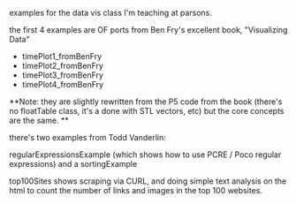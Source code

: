examples for the data vis class I'm teaching at parsons. 

the first 4 examples are OF ports from Ben Fry's excellent book, "Visualizing Data"
 
* timePlot1_fromBenFry
* timePlot2_fromBenFry
* timePlot3_fromBenFry
* timePlot4_fromBenFry

**Note: they are slightly rewritten from the P5 code from the book (there's no floatTable class, it's a done with STL vectors, etc) but the core concepts are the same. 
**

there's two examples from Todd Vanderlin: 

regularExpressionsExample (which shows how to use PCRE / Poco regular expressions)
and a sortingExample

top100Sites shows scraping via CURL, and doing simple text analysis on the html to count the number of links and images in the top 100 websites. 
